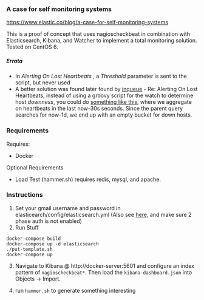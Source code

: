 ### A case for self monitoring systems

https://www.elastic.co/blog/a-case-for-self-monitoring-systems

This is a proof of concept that uses nagioscheckbeat in combination with Elasticsearch, Kibana, and Watcher to implement a total monitoring solution.  Tested on CentOS 6.

##### Errata
- In *Alerting On Lost Heartbeats* , a *Threshold* parameter is sent to the script, but never used
- A better solution was found later found by [inqueue](https://github.com/inqueue) - Re: Alerting On Lost Heartbeats, instead of using a groovy script for the watch to determine host *downness*, you could do [something like this](https://gist.github.com/inqueue/24b459c177bc0e1967198008eb3a40d4), where we aggregate on heartbeats in the last now-30s seconds.  Since the parent query searches for now-1d, we end up with an empty bucket for down hosts.   

### Requirements

Requires:
- Docker 

Optional Requirements
- Load Test (hammer.sh) requires redis, mysql, and apache.

### Instructions

1. Set your gmail username and password in elasticearch/config/elasticsearch.yml (Also see [here](https://support.google.com/accounts/answer/6010255?hl=en), and make sure 2 phase auth is not enabled)
2. Run Stuff

  ```
  docker-compose build
  docker-compose up -d elasticsearch
  ./put-template.sh
  docker-compose up 
  ```

3. Navigate to Kibana @ http://docker-server:5601 and configure an index pattern of `nagioscheckbeat*`.  Then load the `kibana-dashboard.json` into Objects -> Import.

4. run `hammer.sh` to generate something interesting


